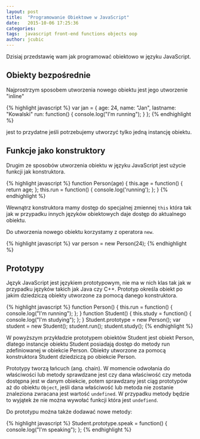 ```yaml
---
layout: post
title:  "Programowanie Obiektowe w JavaScript"
date:   2015-10-06 17:25:36
categories: 
tags:  javascript front-end functions objects oop
author: jcubic
---
```


Dzisiaj przedstawię wam jak programować obiektowo w języku JavaScript.

<!-- more -->

## Obiekty bezpośrednie

Najprostrzym sposobem utworzenia nowego obiektu jest jego utworzenie "inline"

{% highlight javascript %}
var jan = {
    age: 24,
    name: "Jan",
    lastname: "Kowalski"
    run: function() {
        console.log("I'm running");
    }
};
{% endhighlight %}

jest to przydatne jeśli potrzebujemy utworzyć tylko jedną instancję obiektu.

## Funkcje jako konstruktory

Drugim ze sposobów utworzenia obiektu w języku JavaScript jest użycie funkcji
jak konstruktora.

{% highlight javascript %}
function Person(age) {
    this.age = function() {
        return age;
    };
    this.run = function() {
        console.log('running');
    };
}
{% endhighlight %}

Wewnątrz konstruktora mamy dostęp do specjalnej zmiennej `this` która tak jak
w przypadku innych języków obiektowych daje dostęp do aktualnego obiektu.

Do utworzenia nowego obiektu korzystamy z operatora `new`.

{% highlight javascript %}
var person = new Person(24);
{% endhighlight %}

## Prototypy

Język JavaScript jest językiem prototypowym, nie ma w nich klas tak jak w przypadku
języków takich jak Java czy C++. Prototyp określa obiekt po jakim dziedziczą obiekty
utworzone za pomocą danego konstruktora.

{% highlight javascript %}
function Person() {
    this.run = function() {
        console.log("I'm running");
    };
}
function Student() {
    this.study = function() {
        console.log("I'm studying");
    };
}
Student.prototype = new Person();
var student = new Student();
student.run();
student.study();
{% endhighlight %}

W powyższym przykładzie prototypem obiektów Student jest obiekt Person, dlatego
instancje obiektu Student posiadają dostęp do metody run zdefiniowanej w obiekcie
Person. Obiekty utworzone za pomocą konstruktora Student dziedziczą po obiekcie Person.

Prototypy tworzą łańcuch (ang. chain). W momencie odwołania do właściwości lub metody
sprawdzane jest czy dana właściwość czy metoda dostępna jest w danym obiekcie, potem
sprawdzany jest ciąg prototypów aż do obiektu `Object`, jeśli dana właściwość lub
metoda nie zostanie znaleziona zwracana jest wartość `undefined`. W przypadku metody
będzie to wyjątek że nie można wywołać funkcji która jest `undefiend`.

Do prototypu można także dodawać nowe metody:

{% highlight javascript %}
Student.prototype.speak = function() {
    console.log("I'm speaking");
};
{% endhighlight %}
